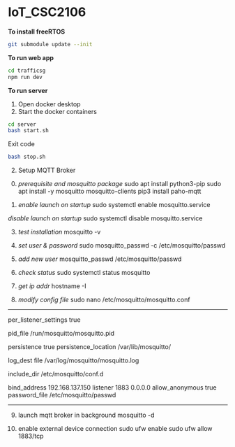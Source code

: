 
# IoT_CSC2106

**To install freeRTOS**
```bash
git submodule update --init
```

**To run web app**
```bash
cd trafficsg
npm run dev
```

**To run server**
1. Open docker desktop
2. Start the docker containers
```bash
cd server
bash start.sh
```
Exit code
 ```bash
bash stop.sh
```

2. Setup MQTT Broker
0) *prerequisite and mosquitto package*
sudo apt install python3-pip
sudo apt install -y mosquitto mosquitto-clients
pip3 install paho-mqtt

2) *enable launch on startup*
sudo systemctl enable mosquitto.service

*disable launch on startup*
sudo systemctl disable mosquitto.service

3) *test installation*
mosquitto -v

4) *set user & password*
sudo mosquitto_passwd -c /etc/mosquitto/passwd <USERNAME>

5) *add new user*
mosquitto_passwd /etc/mosquitto/passwd <USERNAME>

6) *check status*
sudo systemctl status mosquitto

7) *get ip addr*
hostname -I

8) *modify config file*
sudo nano /etc/mosquitto/mosquitto.conf

***************************************
per_listener_settings true

pid_file /run/mosquitto/mosquitto.pid

persistence true
persistence_location /var/lib/mosquitto/

log_dest file /var/log/mosquitto/mosquitto.log

include_dir /etc/mosquitto/conf.d

bind_address 192.168.137.150
listener 1883 0.0.0.0
allow_anonymous true
password_file /etc/mosquitto/passwd
***************************************

9) launch mqtt broker in background
mosquitto -d

10) enable external device connection
sudo ufw enable
sudo ufw allow 1883/tcp
